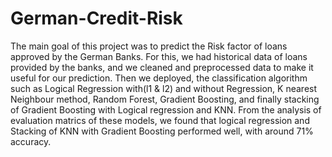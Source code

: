 # German-Credit-Risk
The main goal of this project was to predict the Risk factor of loans approved by the German Banks. For this, we had historical data of loans provided by the banks, and we cleaned and preprocessed data to make it useful for our prediction. Then we deployed, the classification algorithm such as Logical Regression with(l1 & l2) and without Regression, K nearest Neighbour method, Random Forest, Gradient Boosting, and finally stacking of Gradient Boosting with Logical regression and KNN. From the analysis of evaluation matrics of these models, we found that logical regression and Stacking of KNN with Gradient Boosting performed well, with around 71% accuracy.
